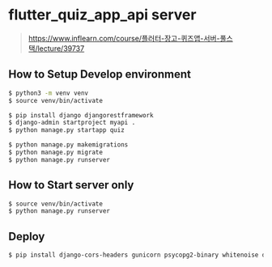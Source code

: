 # flutter_quiz_app_api server

> https://www.inflearn.com/course/플러터-장고-퀴즈앱-서버-풀스택/lecture/39737

## How to Setup Develop environment

```bash
$ python3 -m venv venv
$ source venv/bin/activate
```

```bash
$ pip install django djangorestframework
$ django-admin startproject myapi .
$ python manage.py startapp quiz

```

```bash
$ python manage.py makemigrations
$ python manage.py migrate
$ python manage.py runserver
```

## How to Start server only

```bash
$ source venv/bin/activate
$ python manage.py runserver
```

## Deploy

```bash
$ pip install django-cors-headers gunicorn psycopg2-binary whitenoise dj-database-url
```
